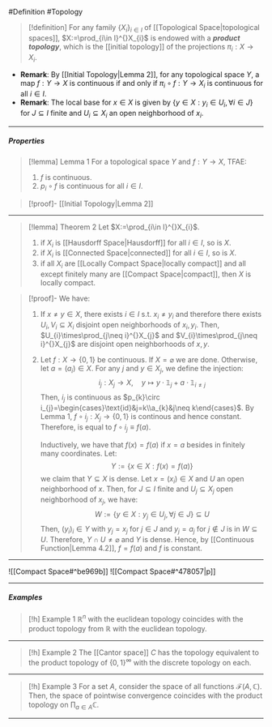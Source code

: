 #Definition #Topology 

> [!definition]
> For any family $\{ X_{i} \}_{i\in I}$ of [[Topological Space|topological spaces]], $X:=\prod_{i\in I}^{}X_{i}$ is endowed with a ***product topology***, which is the [[initial topology]] of the projections $\pi_{i}:X\to X_{i}$. 
- **Remark**: By [[Initial Topology|Lemma 2]], for any topological space $Y$, a map $f:Y\to X$ is continuous if and only if $\pi_{i}\circ f:Y\to X_{i}$ is continuous for all $i\in I$.
- **Remark**: The local base for $x\in X$ is given by $\{ y\in X:y_{i}\in U_{i},\forall i\in J \}$ for $J\subseteq I$ finite and $U_{i}\subseteq X_{i}$ an open neighborhood of $x_{i}$. 
---
##### Properties
> [!lemma] Lemma 1
> For a topological space $Y$ and $f:Y\to X$, TFAE:
> 1. $f$ is continuous.
> 2. $p_{i}\circ f$ is continuous for all $i\in I$.

> [!proof]-
> [[Initial Topology|Lemma 2]]
---
> [!lemma] Theorem 2
> Let $X:=\prod_{i\in I}^{}X_{i}$. 
> 1. if $X_{i}$ is [[Hausdorff Space|Hausdorff]] for all $i\in I$, so is $X$.
> 2. if $X_{i}$ is [[Connected Space|connected]] for all $i\in I$, so is $X$.
> 3. if all $X_{i}$ are [[Locally Compact Space|locally compact]] and all except finitely many are [[Compact Space|compact]], then $X$ is locally compact.

> [!proof]-
> We have:
> 1. If $x\neq y\in X$, there exists $i\in I$ s.t. $x_{i}\neq y_{i}$ and therefore there exists $U_{i},V_{i}\subseteq X_{i}$ disjoint open neighborhoods of $x_{i},y_{i}$. Then, $U_{i}\times\prod_{j\neq i}^{}X_{j}$ and $V_{i}\times\prod_{j\neq i}^{}X_{j}$ are disjoint open neighborhoods of $x,y$.
> 2. Let $f: X\to \{ 0,1 \}$ be continuous. If $X= \varnothing$ we are done. Otherwise, let $a=(a_{i})\in X$. For any $j$ and $y\in X_{j}$, we define the injection: $$i_{j}:X_{j}\to X,\quad y\mapsto y\cdot \mathbb{1}_{j}+a\cdot \mathbb{1}_{i\neq j}$$Then, $i_{j}$ is continuous as $p_{k}\circ i_{j}=\begin{cases}\text{id}&j=k\\a_{k}&j\neq k\end{cases}$.  By Lemma 1, $f\circ i_{j}:X_{j}\to \{ 0,1 \}$ is continous and hence constant. Therefore, is equal to $f\circ i_{j}\equiv f(a)$. 
>    
>    Inductively, we have that $f(x)=f(a)$ if $x=a$ besides in finitely many coordinates. Let: $$Y:=\{ x\in X:f(x)=f(a) \}$$ we claim that $Y\subseteq X$ is dense. Let $x=(x_{i})\in X$ and $U$ an open neighborhood of $x$. Then, for $J\subseteq I$ finite and $U_{j}\subseteq X_{j}$ open neighborhood of $x_{j}$, we have: $$W:=\{ y\in X: y_{j}\in U_{j},\forall j\in J \}\subseteq U$$Then, $(y_{i})_{i}\in Y$ with $y_{j}=x_{j}$ for $j\in J$ and $y_{j}=a_{j}$ for $j\notin J$ is in $W\subseteq U$. Therefore, $Y\cap U\neq \varnothing$ and $Y$ is dense. Hence, by [[Continuous Function|Lemma 4.2]], $f=f(a)$ and $f$ is constant. 
---
![[Compact Space#^be969b]]
![[Compact Space#^478057|p]]

---
##### Examples
> [!h] Example 1
> $\mathbb{R}^n$ with the euclidean topology coincides with the product topology from $\mathbb{R}$ with the euclidean topology.
---
> [!h] Example 2
> The [[Cantor space]] $C$ has the topology equivalent to the product topology of $\{ 0,1 \}^\infty$ with the discrete topology on each.
---
> [!h] Example 3
> For a set $A$, consider the space of all functions $\mathcal{F}(A,\mathbb{C})$. Then, the space of pointwise convergence coincides with the product topology on $\prod_{a\in A}\mathbb{C}$.
---
